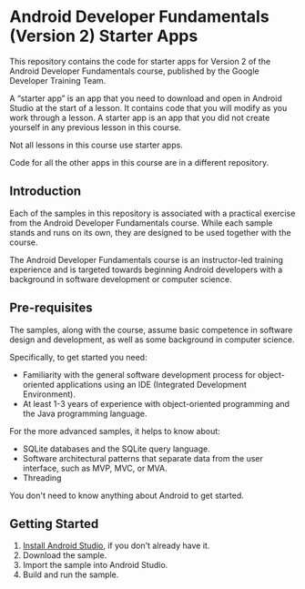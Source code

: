 Android Developer Fundamentals (Version 2) Starter Apps
=======================================================

This repository contains the code for starter apps for Version 2 of
the  Android Developer Fundamentals course, published by the Google
Developer Training Team.

A “starter app” is an app that you need to download and open in
Android Studio at the start of a lesson. It contains code that you
will modify as you work through a lesson. A starter app is an app that
you did not create yourself in any previous lesson in this course.

Not all lessons in this course use starter apps.

Code for all the other apps in this course are in a different repository.

Introduction
------------

Each of the samples in this repository is associated with a practical
exercise from the Android Developer Fundamentals course. While each
sample stands and runs on its own, they are designed to be used
together with the course.

The Android Developer Fundamentals course is an instructor-led training
experience and is targeted towards beginning Android developers with a
background in software development or computer science.

Pre-requisites
--------------

The samples, along with the course, assume basic competence in software
design and development, as well as some background in computer science.

Specifically, to get started you need:

- Familiarity with the general software development process for object-oriented
applications using an IDE (Integrated Development Environment).
- At least 1-3 years of experience with object-oriented programming and
the Java programming language.

For the more advanced samples, it helps to know about:

- SQLite databases and the SQLite query language.
- Software architectural patterns that separate data from the user interface,
such as MVP, MVC, or MVA.
- Threading

You don't need to know anything about Android to get started.

Getting Started
---------------

1. [Install Android Studio](https://developer.android.com/studio/install.html),
if you don't already have it.
2. Download the sample.
2. Import the sample into Android Studio.
3. Build and run the sample.

